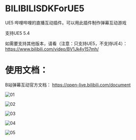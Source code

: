 # BILIBILISDKForUE5
 UE5 哔哩哔哩的直播互动插件。可以用此插件制作弹幕互动游戏

支持UE5 5.4

如需要支持其他版本，请看（注意：只支持UE5，不支持UE4）：
https://www.bilibili.com/video/BV1Jk4y157mh/


# 使用文档：
B站弹幕互动官方文档： https://open-live.bilibili.com/document

![01](Picture/README/01.png)

![02](Picture/README/02.png)

![03](Picture/README/03.png)

![04](Picture/README/04.png)

![05](Picture/README/05.png)
